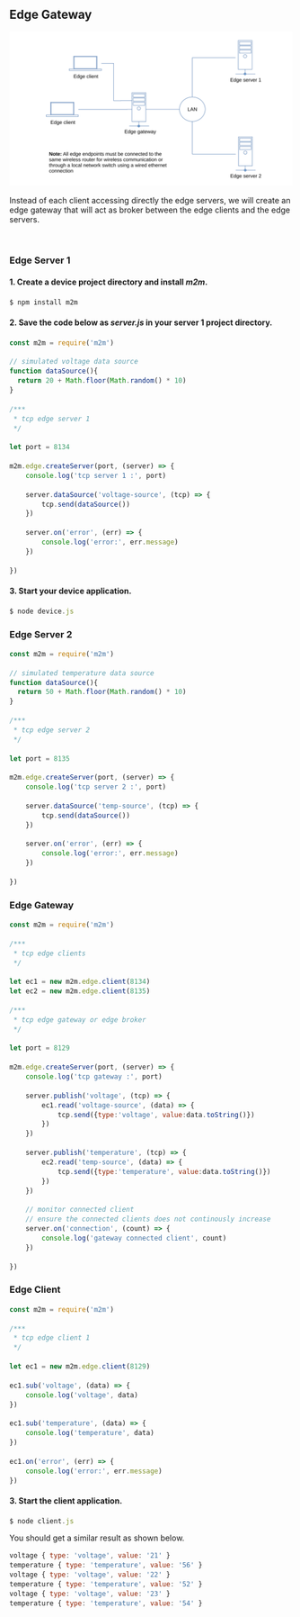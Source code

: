 
## Edge Gateway
![](assets/edge-gateway.svg)


Instead of each client accessing directly the edge servers, we will create an edge gateway that will act as broker between the edge clients and the edge servers.  

<br>

### Edge Server 1

#### 1. Create a device project directory and install *m2m*.

```js
$ npm install m2m
```

#### 2. Save the code below as *server.js* in your server 1 project directory.

```js
const m2m = require('m2m')

// simulated voltage data source
function dataSource(){
  return 20 + Math.floor(Math.random() * 10)
}

/***
 * tcp edge server 1
 */
    
let port = 8134

m2m.edge.createServer(port, (server) => {
    console.log('tcp server 1 :', port)

    server.dataSource('voltage-source', (tcp) => {
        tcp.send(dataSource())         
    })

    server.on('error', (err) => { 
        console.log('error:', err.message)
    })

})
```
#### 3. Start your device application.

```js
$ node device.js
```

### Edge Server 2
```js
const m2m = require('m2m')

// simulated temperature data source
function dataSource(){
  return 50 + Math.floor(Math.random() * 10)
}

/***
 * tcp edge server 2
 */
    
let port = 8135 

m2m.edge.createServer(port, (server) => {
    console.log('tcp server 2 :', port)

    server.dataSource('temp-source', (tcp) => {
        tcp.send(dataSource())         
    })

    server.on('error', (err) => { 
        console.log('error:', err.message)
    })

})
```

### Edge Gateway
```js
const m2m = require('m2m')

/***
 * tcp edge clients
 */

let ec1 = new m2m.edge.client(8134)
let ec2 = new m2m.edge.client(8135)

/***
 * tcp edge gateway or edge broker
 */
    
let port = 8129

m2m.edge.createServer(port, (server) => {
    console.log('tcp gateway :', port)

    server.publish('voltage', (tcp) => {
        ec1.read('voltage-source', (data) => {
            tcp.send({type:'voltage', value:data.toString()})    
        })
    })

    server.publish('temperature', (tcp) => {
        ec2.read('temp-source', (data) => {
            tcp.send({type:'temperature', value:data.toString()})   
        })
    })

    // monitor connected client
    // ensure the connected clients does not continously increase 
    server.on('connection', (count) => { 
        console.log('gateway connected client', count)
    })

})
```

### Edge Client
```js
const m2m = require('m2m')

/***
 * tcp edge client 1
 */

let ec1 = new m2m.edge.client(8129)

ec1.sub('voltage', (data) => {
    console.log('voltage', data)
})

ec1.sub('temperature', (data) => {
    console.log('temperature', data)
})

ec1.on('error', (err) => { 
    console.log('error:', err.message)
})

```

#### 3. Start the client application.

```js
$ node client.js
```
You should get a similar result as shown below.
```js
voltage { type: 'voltage', value: '21' }
temperature { type: 'temperature', value: '56' }
voltage { type: 'voltage', value: '22' }
temperature { type: 'temperature', value: '52' }
voltage { type: 'voltage', value: '23' }
temperature { type: 'temperature', value: '54' }

```


